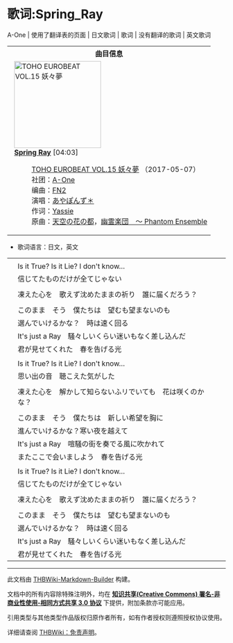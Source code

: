 # 歌词:Spring_Ray

<!-- source html: G:\repos\THBWiki-Markdown-Builder\THBWikiMarkdown\Temp\main\1\12\ns512%3ASpring_Ray.html -->

A-One | 使用了翻译表的页面 | 日文歌词 | 歌词 | 没有翻译的歌词 | 英文歌词


<table><tbody><tr><th colspan="2">曲目信息</th></tr><tr><td colspan="2" style="padding-left: 1em;"><div class="floatright"><a href="./文件-TOHO_EUROBEAT_VOL.15_妖々夢封面.jpg.md" class="image" title="TOHO EUROBEAT VOL.15 妖々夢"><img alt="TOHO EUROBEAT VOL.15 妖々夢" src="https://upload.thwiki.cc/thumb/a/a5/TOHO_EUROBEAT_VOL.15_%E5%A6%96%E3%80%85%E5%A4%A2%E5%B0%81%E9%9D%A2.jpg/200px-TOHO_EUROBEAT_VOL.15_%E5%A6%96%E3%80%85%E5%A4%A2%E5%B0%81%E9%9D%A2.jpg" decoding="async" loading="lazy" width="200" height="200" srcset="https://upload.thwiki.cc/thumb/a/a5/TOHO_EUROBEAT_VOL.15_%E5%A6%96%E3%80%85%E5%A4%A2%E5%B0%81%E9%9D%A2.jpg/300px-TOHO_EUROBEAT_VOL.15_%E5%A6%96%E3%80%85%E5%A4%A2%E5%B0%81%E9%9D%A2.jpg 1.5x, https://upload.thwiki.cc/thumb/a/a5/TOHO_EUROBEAT_VOL.15_%E5%A6%96%E3%80%85%E5%A4%A2%E5%B0%81%E9%9D%A2.jpg/400px-TOHO_EUROBEAT_VOL.15_%E5%A6%96%E3%80%85%E5%A4%A2%E5%B0%81%E9%9D%A2.jpg 2x" data-file-width="1400" data-file-height="1400"></a></div><b><a href="/TOHO_EUROBEAT_VOL.15_%E5%A6%96%E3%80%85%E5%A4%A2#5" title="TOHO EUROBEAT VOL.15 妖々夢">Spring Ray</a></b> &#91;04:03&#93;<dl><dd><a href="./TOHO_EUROBEAT_VOL.15_妖々夢.md" title="TOHO EUROBEAT VOL.15 妖々夢">TOHO EUROBEAT VOL.15 妖々夢</a> （2017-05-07）<br>社团：<a href="./A-One.md" title="A-One">A-One</a><br>编曲：<a href="./FN2.md" title="FN2">FN2</a><br>演唱：<a href="./あやぽんず＊.md" title="あやぽんず＊">あやぽんず＊</a><br>作词：<a href="./Yassie.md" title="Yassie">Yassie</a><br>原曲：<a href="./天空的花都.md" title="天空的花都" unred="">天空の花の都</a>，<a href="./幽灵乐团_～_Phantom_Ensemble.md" title="幽灵乐团 ～ Phantom Ensemble" unred="">幽霊楽団　～ Phantom Ensemble</a><br></dd></dl></td></tr></tbody></table>

- 歌词语言：日文，英文

  
  

  


<table><tbody><tr class="tt-lyrics-header" id="=-1" data-pos="&#91;&quot;=&quot;,1&#93;"><td class="tt-lyrics" lang="zh"><div class="poem"></div></td><td class="tt-mainh" lang="zh"><div class="poem"></div></td><td class="tt-tranh" lang="zh"><div class="poem"></div></td></tr><tr class="tt-main-ja" id="=-2" data-pos="&#91;&quot;=&quot;,2&#93;"><td class="tt-time" lang="zh"><div class="poem"></div></td><td class="tt-ja" lang="ja"><div class="poem">Is it True? Is it Lie? I don't know…</div></td><td class="tt-zh" lang="zh"><div class="poem"></div></td></tr><tr class="tt-main-ja" id="=-3" data-pos="&#91;&quot;=&quot;,3&#93;"><td class="tt-time" lang="zh"><div class="poem"></div></td><td class="tt-ja" lang="ja"><div class="poem">信じてたものだけが全てじゃない</div></td><td class="tt-zh" lang="zh"><div class="poem"></div></td></tr><tr class="tt-lyrics-sep" id="=-4" data-pos="&#91;&quot;=&quot;,4&#93;"><td class="tt-sep" lang="zh"><div class="poem"></div></td><td class="tt-text" lang="zh"><div class="poem"></div></td><td class="tt-tran" lang="zh"><div class="poem"></div></td></tr><tr class="tt-main-ja" id="=-5" data-pos="&#91;&quot;=&quot;,5&#93;"><td class="tt-time" lang="zh"><div class="poem"></div></td><td class="tt-ja" lang="ja"><div class="poem">凍えた心を　歌えず沈めたままの祈り　誰に届くだろう？</div></td><td class="tt-zh" lang="zh"><div class="poem"></div></td></tr><tr class="tt-lyrics-sep" id="=-6" data-pos="&#91;&quot;=&quot;,6&#93;"><td class="tt-sep" lang="zh"><div class="poem"></div></td><td class="tt-text" lang="zh"><div class="poem"></div></td><td class="tt-tran" lang="zh"><div class="poem"></div></td></tr><tr class="tt-main-ja" id="=-7" data-pos="&#91;&quot;=&quot;,7&#93;"><td class="tt-time" lang="zh"><div class="poem"></div></td><td class="tt-ja" lang="ja"><div class="poem">このまま　そう　僕たちは　望むも望まないのも</div></td><td class="tt-zh" lang="zh"><div class="poem"></div></td></tr><tr class="tt-main-ja" id="=-8" data-pos="&#91;&quot;=&quot;,8&#93;"><td class="tt-time" lang="zh"><div class="poem"></div></td><td class="tt-ja" lang="ja"><div class="poem">選んでいけるかな？　時は速く回る</div></td><td class="tt-zh" lang="zh"><div class="poem"></div></td></tr><tr class="tt-main-ja" id="=-9" data-pos="&#91;&quot;=&quot;,9&#93;"><td class="tt-time" lang="zh"><div class="poem"></div></td><td class="tt-ja" lang="ja"><div class="poem">It's just a Ray　騒々しいくらい迷いもなく差し込んだ</div></td><td class="tt-zh" lang="zh"><div class="poem"></div></td></tr><tr class="tt-main-ja" id="=-10" data-pos="&#91;&quot;=&quot;,10&#93;"><td class="tt-time" lang="zh"><div class="poem"></div></td><td class="tt-ja" lang="ja"><div class="poem">君が見せてくれた　春を告げる光</div></td><td class="tt-zh" lang="zh"><div class="poem"></div></td></tr><tr class="tt-lyrics-sep" id="=-11" data-pos="&#91;&quot;=&quot;,11&#93;"><td class="tt-sep" lang="zh"><div class="poem"></div></td><td class="tt-text" lang="zh"><div class="poem"></div></td><td class="tt-tran" lang="zh"><div class="poem"></div></td></tr><tr class="tt-main-ja" id="=-12" data-pos="&#91;&quot;=&quot;,12&#93;"><td class="tt-time" lang="zh"><div class="poem"></div></td><td class="tt-ja" lang="ja"><div class="poem">Is it True? Is it Lie? I don't know…</div></td><td class="tt-zh" lang="zh"><div class="poem"></div></td></tr><tr class="tt-main-ja" id="=-13" data-pos="&#91;&quot;=&quot;,13&#93;"><td class="tt-time" lang="zh"><div class="poem"></div></td><td class="tt-ja" lang="ja"><div class="poem">思い出の音　聴こえた気がした</div></td><td class="tt-zh" lang="zh"><div class="poem"></div></td></tr><tr class="tt-lyrics-sep" id="=-14" data-pos="&#91;&quot;=&quot;,14&#93;"><td class="tt-sep" lang="zh"><div class="poem"></div></td><td class="tt-text" lang="zh"><div class="poem"></div></td><td class="tt-tran" lang="zh"><div class="poem"></div></td></tr><tr class="tt-main-ja" id="=-15" data-pos="&#91;&quot;=&quot;,15&#93;"><td class="tt-time" lang="zh"><div class="poem"></div></td><td class="tt-ja" lang="ja"><div class="poem">凍えた心を　解かして知らないふリでいても　花は咲くのかな？</div></td><td class="tt-zh" lang="zh"><div class="poem"></div></td></tr><tr class="tt-lyrics-sep" id="=-16" data-pos="&#91;&quot;=&quot;,16&#93;"><td class="tt-sep" lang="zh"><div class="poem"></div></td><td class="tt-text" lang="zh"><div class="poem"></div></td><td class="tt-tran" lang="zh"><div class="poem"></div></td></tr><tr class="tt-main-ja" id="=-17" data-pos="&#91;&quot;=&quot;,17&#93;"><td class="tt-time" lang="zh"><div class="poem"></div></td><td class="tt-ja" lang="ja"><div class="poem">このまま　そう　僕たちは　新しい希望を胸に</div></td><td class="tt-zh" lang="zh"><div class="poem"></div></td></tr><tr class="tt-main-ja" id="=-18" data-pos="&#91;&quot;=&quot;,18&#93;"><td class="tt-time" lang="zh"><div class="poem"></div></td><td class="tt-ja" lang="ja"><div class="poem">進んでいけるかな？寒い夜を越えて</div></td><td class="tt-zh" lang="zh"><div class="poem"></div></td></tr><tr class="tt-main-ja" id="=-19" data-pos="&#91;&quot;=&quot;,19&#93;"><td class="tt-time" lang="zh"><div class="poem"></div></td><td class="tt-ja" lang="ja"><div class="poem">It's just a Ray　喧騒の街を奏でる風に吹かれて</div></td><td class="tt-zh" lang="zh"><div class="poem"></div></td></tr><tr class="tt-main-ja" id="=-20" data-pos="&#91;&quot;=&quot;,20&#93;"><td class="tt-time" lang="zh"><div class="poem"></div></td><td class="tt-ja" lang="ja"><div class="poem">またここで会いましよう　春を告げる光</div></td><td class="tt-zh" lang="zh"><div class="poem"></div></td></tr><tr class="tt-lyrics-sep" id="=-21" data-pos="&#91;&quot;=&quot;,21&#93;"><td class="tt-sep" lang="zh"><div class="poem"></div></td><td class="tt-text" lang="zh"><div class="poem"></div></td><td class="tt-tran" lang="zh"><div class="poem"></div></td></tr><tr class="tt-main-ja" id="=-22" data-pos="&#91;&quot;=&quot;,22&#93;"><td class="tt-time" lang="zh"><div class="poem"></div></td><td class="tt-ja" lang="ja"><div class="poem">Is it True? Is it Lie? I don't know…</div></td><td class="tt-zh" lang="zh"><div class="poem"></div></td></tr><tr class="tt-main-ja" id="=-23" data-pos="&#91;&quot;=&quot;,23&#93;"><td class="tt-time" lang="zh"><div class="poem"></div></td><td class="tt-ja" lang="ja"><div class="poem">信じてたものだけが全てじゃない</div></td><td class="tt-zh" lang="zh"><div class="poem"></div></td></tr><tr class="tt-lyrics-sep" id="=-24" data-pos="&#91;&quot;=&quot;,24&#93;"><td class="tt-sep" lang="zh"><div class="poem"></div></td><td class="tt-text" lang="zh"><div class="poem"></div></td><td class="tt-tran" lang="zh"><div class="poem"></div></td></tr><tr class="tt-main-ja" id="=-25" data-pos="&#91;&quot;=&quot;,25&#93;"><td class="tt-time" lang="zh"><div class="poem"></div></td><td class="tt-ja" lang="ja"><div class="poem">凍えた心を　歌えず沈めたままの祈り　誰に届くだろう？</div></td><td class="tt-zh" lang="zh"><div class="poem"></div></td></tr><tr class="tt-lyrics-sep" id="=-26" data-pos="&#91;&quot;=&quot;,26&#93;"><td class="tt-sep" lang="zh"><div class="poem"></div></td><td class="tt-text" lang="zh"><div class="poem"></div></td><td class="tt-tran" lang="zh"><div class="poem"></div></td></tr><tr class="tt-main-ja" id="=-27" data-pos="&#91;&quot;=&quot;,27&#93;"><td class="tt-time" lang="zh"><div class="poem"></div></td><td class="tt-ja" lang="ja"><div class="poem">このまま　そう　僕たちは　望むも望まないのも</div></td><td class="tt-zh" lang="zh"><div class="poem"></div></td></tr><tr class="tt-main-ja" id="=-28" data-pos="&#91;&quot;=&quot;,28&#93;"><td class="tt-time" lang="zh"><div class="poem"></div></td><td class="tt-ja" lang="ja"><div class="poem">選んでいけるかな？　時は速く回る</div></td><td class="tt-zh" lang="zh"><div class="poem"></div></td></tr><tr class="tt-main-ja" id="=-29" data-pos="&#91;&quot;=&quot;,29&#93;"><td class="tt-time" lang="zh"><div class="poem"></div></td><td class="tt-ja" lang="ja"><div class="poem">It's just a Ray　騒々しいくらい迷いもなく差し込んだ</div></td><td class="tt-zh" lang="zh"><div class="poem"></div></td></tr><tr class="tt-main-ja" id="=-30" data-pos="&#91;&quot;=&quot;,30&#93;"><td class="tt-time" lang="zh"><div class="poem"></div></td><td class="tt-ja" lang="ja"><div class="poem">君が見せてくれた　春を告げる光</div></td><td class="tt-zh" lang="zh"><div class="poem"></div></td></tr></tbody></table>







---

此文档由 [THBWiki-Markdown-Builder](https://github.com/Delsin-Yu/THBWiki-Markdown-Builder) 构建。

文档中的所有内容除特殊注明外，均在 [**知识共享(Creative Commons) 署名-非商业性使用-相同方式共享 3.0 协议**](https://creativecommons.org/licenses/by-sa/3.0/deed.zh-hans) 下提供，附加条款亦可能应用。

引用类型与其他类型作品版权归原作者所有，如有作者授权则遵照授权协议使用。

详细请查阅 [THBWiki：免责声明](https://thbwiki.cc/THBWiki:%E5%85%8D%E8%B4%A3%E5%A3%B0%E6%98%8E)。

